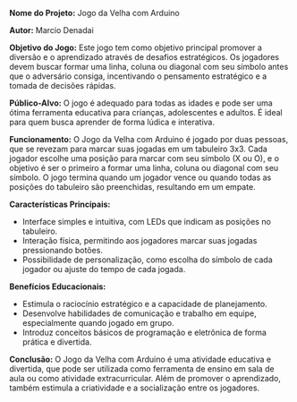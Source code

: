 **Nome do Projeto:** Jogo da Velha com Arduino

**Autor:** Marcio Denadai

**Objetivo do Jogo:** Este jogo tem como objetivo principal promover a diversão e o aprendizado através de desafios estratégicos. Os jogadores devem buscar formar uma linha, coluna ou diagonal com seu símbolo antes que o adversário consiga, incentivando o pensamento estratégico e a tomada de decisões rápidas.

**Público-Alvo:** O jogo é adequado para todas as idades e pode ser uma ótima ferramenta educativa para crianças, adolescentes e adultos. É ideal para quem busca aprender de forma lúdica e interativa.

**Funcionamento:** O Jogo da Velha com Arduino é jogado por duas pessoas, que se revezam para marcar suas jogadas em um tabuleiro 3x3. Cada jogador escolhe uma posição para marcar com seu símbolo (X ou O), e o objetivo é ser o primeiro a formar uma linha, coluna ou diagonal com seu símbolo. O jogo termina quando um jogador vence ou quando todas as posições do tabuleiro são preenchidas, resultando em um empate.

**Características Principais:**

- Interface simples e intuitiva, com LEDs que indicam as posições no tabuleiro.
- Interação física, permitindo aos jogadores marcar suas jogadas pressionando botões.
- Possibilidade de personalização, como escolha do símbolo de cada jogador ou ajuste do tempo de cada jogada.

**Benefícios Educacionais:**

- Estimula o raciocínio estratégico e a capacidade de planejamento.
- Desenvolve habilidades de comunicação e trabalho em equipe, especialmente quando jogado em grupo.
- Introduz conceitos básicos de programação e eletrônica de forma prática e divertida.

**Conclusão:** O Jogo da Velha com Arduino é uma atividade educativa e divertida, que pode ser utilizada como ferramenta de ensino em sala de aula ou como atividade extracurricular. Além de promover o aprendizado, também estimula a criatividade e a socialização entre os jogadores.
